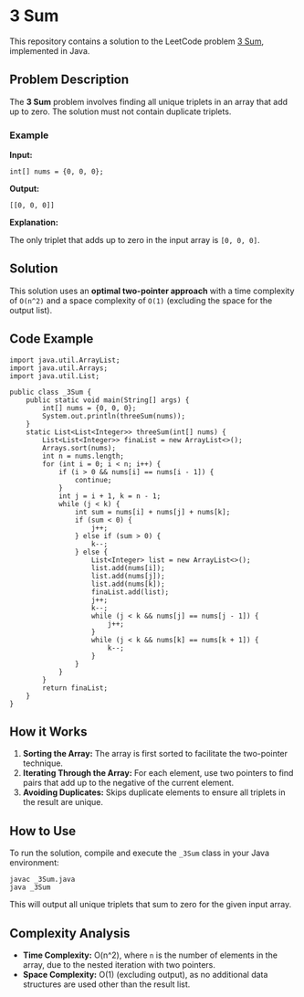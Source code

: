 
# 3 Sum

This repository contains a solution to the LeetCode problem [3 Sum](https://leetcode.com/problems/3sum/), implemented in Java.

## Problem Description

The **3 Sum** problem involves finding all unique triplets in an array that add up to zero. The solution must not contain duplicate triplets.

### Example

**Input:**
```java[]
int[] nums = {0, 0, 0};
```

**Output:**
```java[]
[[0, 0, 0]]
```

**Explanation:**

The only triplet that adds up to zero in the input array is `[0, 0, 0]`.

## Solution

This solution uses an **optimal two-pointer approach** with a time complexity of `O(n^2)` and a space complexity of `O(1)` (excluding the space for the output list).

## Code Example

```java[]
import java.util.ArrayList;
import java.util.Arrays;
import java.util.List;

public class _3Sum {
    public static void main(String[] args) {
        int[] nums = {0, 0, 0};
        System.out.println(threeSum(nums));
    }
    static List<List<Integer>> threeSum(int[] nums) {
        List<List<Integer>> finaList = new ArrayList<>();
        Arrays.sort(nums);
        int n = nums.length;
        for (int i = 0; i < n; i++) {
            if (i > 0 && nums[i] == nums[i - 1]) {
                continue;
            }
            int j = i + 1, k = n - 1;
            while (j < k) {
                int sum = nums[i] + nums[j] + nums[k];
                if (sum < 0) {
                    j++;
                } else if (sum > 0) {
                    k--;
                } else {
                    List<Integer> list = new ArrayList<>();
                    list.add(nums[i]);
                    list.add(nums[j]);
                    list.add(nums[k]);
                    finaList.add(list);
                    j++;
                    k--;
                    while (j < k && nums[j] == nums[j - 1]) {
                        j++;
                    }
                    while (j < k && nums[k] == nums[k + 1]) {
                        k--;
                    }
                }
            }
        }
        return finaList;
    }
}
```

## How it Works

1. **Sorting the Array:** The array is first sorted to facilitate the two-pointer technique.
2. **Iterating Through the Array:** For each element, use two pointers to find pairs that add up to the negative of the current element.
3. **Avoiding Duplicates:** Skips duplicate elements to ensure all triplets in the result are unique.

## How to Use

To run the solution, compile and execute the `_3Sum` class in your Java environment:

```bash[]
javac _3Sum.java
java _3Sum
```

This will output all unique triplets that sum to zero for the given input array.

## Complexity Analysis

- **Time Complexity:** O(n^2), where `n` is the number of elements in the array, due to the nested iteration with two pointers.
- **Space Complexity:** O(1) (excluding output), as no additional data structures are used other than the result list.

